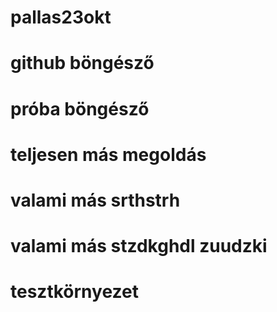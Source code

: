 # pallas23okt
# github böngésző
# próba böngésző
# teljesen más megoldás
# valami más srthstrh 
# valami más stzdkghdl zuudzki
# tesztkörnyezet
